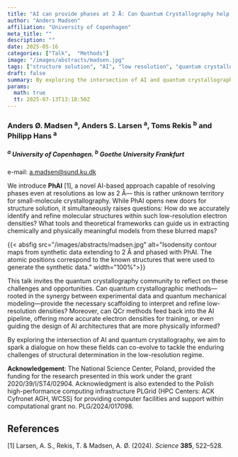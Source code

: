 ```yaml
---
title: "AI can provide phases at 2 Å: Can Quantum Crystallography help us to a high-quality structure at this resolution?"
author: "Anders Madsen"
affiliation: "University of Copenhagen"
meta_title: ""
description: ""
date: 2025-05-16
categories: ["Talk",  "Methods"]
image: "/images/abstracts/madsen.jpg"
tags: ["structure solution", "AI", "low resolution", "quantum crystallography", "electron density"]
draft: false
summary: By exploring the intersection of AI and quantum crystallography, we aim to spark a dialogue on how these fields can co-evolve to tackle the enduring challenges of structural determination in the low-resolution regime.
params:
  math: true
  tt: 2025-07-13T13:18:50Z
---
```


### Anders Ø. Madsen <sup>a</sup>, Anders S. Larsen <sup>a</sup>, Toms Rekis <sup>b</sup> and Philipp Hans <sup>a</sup>

##### <sup>a</sup> University of Copenhagen. <sup>b</sup> Goethe University Frankfurt

e-mail: a.madsen@sund.ku.dk

We introduce **PhAI** [1], a novel AI-based approach capable of resolving phases even at resolutions as low as 2 Å— this is rather unknown territory for small-molecule crystallography. While PhAI opens new doors for structure solution, it simultaneously raises questions: How do we accurately identify and refine molecular structures within such low-resolution electron densities? What tools and theoretical frameworks can guide us in extracting chemically and physically meaningful models from these blurred maps?

{{< absfig src="/images/abstracts/madsen.jpg" alt="Isodensity contour maps from synthetic data extending to 2 Å and phased with PhAI. The atomic positions correspond to the known structures that were used to generate the synthetic data." width="100%">}}

This talk invites the quantum crystallography community to reflect on these challenges and opportunities. Can quantum crystallographic methods—rooted in the synergy between experimental data and quantum mechanical modeling—provide the necessary scaffolding to interpret and refine low-resolution densities? Moreover, can QCr methods feed back into the AI pipeline, offering more accurate electron densities for training, or even guiding the design of AI architectures that are more physically informed?

By exploring the intersection of AI and quantum crystallography, we aim to spark a dialogue on how these fields can co-evolve to tackle the enduring challenges of structural determination in the low-resolution regime.

**Acknowledgement**: The National Science Center, Poland, provided the funding for the research presented in this work under the grant 2020/39/I/ST4/02904. Acknowledgment is also extended to the Polish high-performance computing infrastructure PLGrid (HPC Centers: ACK Cyfronet AGH, WCSS) for providing computer facilities and support within computational grant no. PLG/2024/017098.

## References

[1] Larsen, A. S., Rekis, T. & Madsen, A. Ø. (2024). *Science* **385**, 522–528.